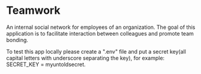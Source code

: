 # Teamwork
An internal social network for employees of an organization. The goal of this application is to facilitate  interaction between colleagues and promote team bonding.

To test this app locally please create a ".env" file and put a secret key(all capital letters with underscore separating the key), for example: SECRET_KEY = myuntoldsecret.